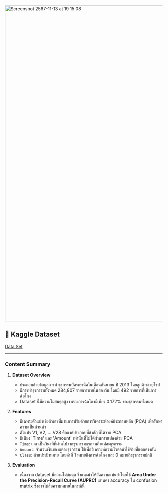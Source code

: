 

<img width="1011" alt="Screenshot 2567-11-13 at 19 15 08" src="https://github.com/user-attachments/assets/5126ab18-219e-476b-859f-0fef4717e864">

## 🔗 Kaggle Dataset
<a href="https://readme.com/" target="_blank">Data Set</a>

<hr>

### Content Summary

1. **Dataset Overview**
   - ประกอบด้วยข้อมูลการทำธุรกรรมบัตรเครดิตในเดือนกันยายน ปี 2013 โดยลูกค้าชาวยุโรป
   - มีการทำธุรกรรมทั้งหมด 284,807 รายการภายในสองวัน โดยมี 492 รายการที่เป็นการฉ้อโกง
   - Dataset นี้มีความไม่สมดุลสูง เพราะการฉ้อโกงมีเพียง 0.172% ของธุรกรรมทั้งหมด

2. **Features**
   - มีเฉพาะตัวแปรเชิงตัวเลขที่ผ่านการปรับด้วยการวิเคราะห์องค์ประกอบหลัก (PCA) เพื่อรักษาความเป็นส่วนตัว
   - ตัวแปร V1, V2, … V28 คือองค์ประกอบที่สำคัญที่ได้จาก PCA
   - มีเพียง 'Time' และ 'Amount' เท่านั้นที่ไม่ได้ผ่านการแปลงด้วย PCA
   - `Time`: เวลาเป็นวินาทีที่ผ่านไปจากธุรกรรมแรกจนถึงแต่ละธุรกรรม
   - `Amount`: จำนวนเงินของแต่ละธุรกรรม ใช้เพื่อวิเคราะห์ความไวต่อค่าใช้จ่ายที่แตกต่างกัน
   - `Class`: ตัวแปรเป้าหมาย โดยค่าที่ 1 หมายถึงการฉ้อโกง และ 0 หมายถึงธุรกรรมปกติ

3. **Evaluation**
   - เนื่องจาก dataset มีความไม่สมดุล จึงแนะนำให้วัดความแม่นยำโดยใช้ **Area Under the Precision-Recall Curve (AUPRC)** แทนค่า accuracy ใน confusion matrix ซึ่งอาจไม่สื่อความหมายในกรณีนี้

